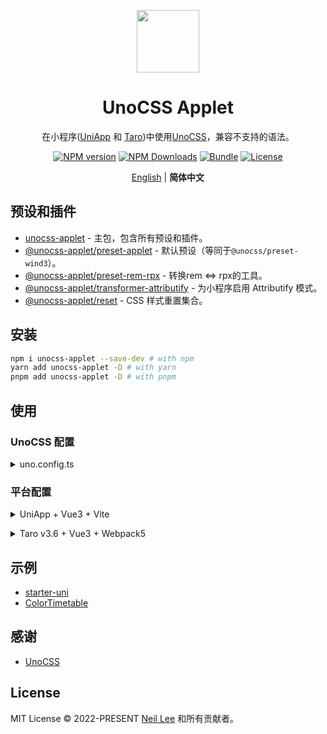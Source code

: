 <p align="center">
<img src="https://github.com/unocss-applet/unocss-applet/raw/main/public/logo.svg" style="width:100px;" />
<h1 align="center">UnoCSS Applet</h1>
<p align="center">在小程序(<a href="https://github.com/dcloudio/uni-app">UniApp</a> 和 <a href="https://github.com/NervJS/taro">Taro</a>)中使用<a href="https://github.com/unocss/unocss">UnoCSS</a>，兼容不支持的语法。</p>
</p>
<p align="center">
<a href="https://www.npmjs.com/package/unocss-applet"><img src="https://img.shields.io/npm/v/unocss-applet?style=flat&colorA=858585&colorB=F17F42" alt="NPM version"></a>
<a href="https://www.npmjs.com/package/unocss-applet"><img src="https://img.shields.io/npm/dm/unocss-applet?style=flat&colorA=858585&colorB=F17F42" alt="NPM Downloads"></a>
<a href="https://bundlephobia.com/result?p=unocss-applet"><img src="https://img.shields.io/bundlephobia/minzip/unocss-applet?style=flat&colorA=858585&colorB=F17F42" alt="Bundle"></a>
<a href="https://github.com/unocss-applet/unocss-applet/blob/main/LICENSE"><img src="https://img.shields.io/github/license/unocss-applet/unocss-applet.svg?style=flat&colorA=858585&colorB=F17F42" alt="License"></a>
</p>

<p align='center'>
<a href="https://github.com/unocss-applet/unocss-applet/blob/main/README.md">English</a> | <b>简体中文</b>
</p>

## 预设和插件

- [unocss-applet](https://github.com/unocss-applet/unocss-applet/tree/main/packages/unocss-applet) - 主包，包含所有预设和插件。
- [@unocss-applet/preset-applet](https://github.com/unocss-applet/unocss-applet/tree/main/packages/preset-applet) - 默认预设（等同于`@unocss/preset-wind3`）。
- [@unocss-applet/preset-rem-rpx](https://github.com/unocss-applet/unocss-applet/tree/main/packages/preset-rem-rpx) - 转换rem <=> rpx的工具。
- [@unocss-applet/transformer-attributify](https://github.com/unocss-applet/unocss-applet/tree/main/packages/transformer-attributify) - 为小程序启用 Attributify 模式。
- [@unocss-applet/reset](https://github.com/unocss-applet/unocss-applet/tree/main/packages/reset) - CSS 样式重置集合。

## 安装

```bash
npm i unocss-applet --save-dev # with npm
yarn add unocss-applet -D # with yarn
pnpm add unocss-applet -D # with pnpm
```

## 使用

### UnoCSS 配置

<details>
<summary>uno.config.ts</summary><br>

```ts
import type { Preset, SourceCodeTransformer } from 'unocss'
import { defineConfig } from 'unocss'

import {
  presetApplet,
  presetRemRpx,
  transformerAttributify,
} from 'unocss-applet'

// uni-app
const isApplet = process.env?.UNI_PLATFORM?.startsWith('mp-') ?? false
// taro
// const isApplet = process.env.TARO_ENV !== 'h5' ?? false
const presets: Preset[] = []
const transformers: SourceCodeTransformer[] = []

if (isApplet) {
  presets.push(presetApplet())
  presets.push(presetRemRpx())
  transformers.push(transformerAttributify({ ignoreAttributes: ['block'] }))
}
else {
  presets.push(presetApplet())
  presets.push(presetAttributify())
  presets.push(presetRemRpx({ mode: 'rpx2rem' }))
}

export default defineConfig({
  presets: [
    // ...
    ...presets,
  ],
  transformers: [
    // ...
    ...transformers,
  ],
})
```

<br></details>

### 平台配置

<details>
<summary>UniApp + Vue3 + Vite</summary><br>

`vite.config.ts`（UnoCSS v0.58 和更低版本）/ `vite.config.mts`（UnoCSS v0.59 和更高版本）

```ts
import uniModule from '@dcloudio/vite-plugin-uni'
import UnoCSS from 'unocss/vite'
import { defineConfig } from 'vite'

// @ts-expect-error missing types
const Uni = uniModule.default || uniModule

export default defineConfig({
  plugins: [
    Uni(),
    UnoCSS(),
  ],
})
```

`main.ts`

```ts
import 'uno.css'
```

<br></details>

<details>
<summary>Taro v3.6 + Vue3 + Webpack5</summary><br>

`config/index.js`（UnoCSS v0.59 和更高版本）

```js
import { createSwcRegister, getModuleDefaultExport } from '@tarojs/helper'

export default async () => {
  createSwcRegister({
    only: [filePath => filePath.includes('@unocss')],
  })
  const UnoCSS = getModuleDefaultExport(await import('@unocss/webpack'))
  return {
    mini: {
      // ...
      webpackChain(chain, _webpack) {
        chain.plugin('unocss').use(UnoCSS())
      }
    },
    h5: {
      // ...
      webpackChain(chain) {
        chain.plugin('unocss').use(UnoCSS())
      }
    }
  }
}
```

`config/index.js`（UnoCSS v0.58 和更低版本）

```js
import UnoCSS from '@unocss/webpack'

const config = {
  mini: {
    // ...
    webpackChain(chain, _webpack) {
      chain.plugin('unocss').use(UnoCSS())
    },
  },
  h5: {
    // ...
    webpackChain(chain, _webpack) {
      chain.plugin('unocss').use(UnoCSS())
    },
  },
}
```

`app.ts`

```ts
import 'uno.css'
```

<br></details>

## 示例

- [starter-uni](https://github.com/zguolee/starter-uni)
- [ColorTimetable](https://github.com/zguolee/ColorTimetable)

## 感谢

- [UnoCSS](https://github.com/unocss/unocss)

## License

MIT License &copy; 2022-PRESENT [Neil Lee](https://github.com/zguolee) 和所有贡献者。
